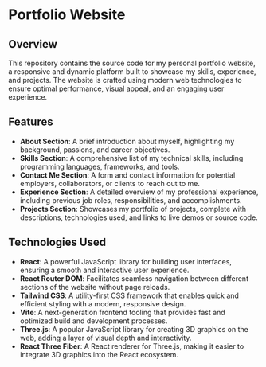 # Portfolio Website

## Overview
This repository contains the source code for my personal portfolio website, a responsive and dynamic platform built to showcase my skills, experience, and projects. The website is crafted using modern web technologies to ensure optimal performance, visual appeal, and an engaging user experience.

## Features
- **About Section**: A brief introduction about myself, highlighting my background, passions, and career objectives.
- **Skills Section**: A comprehensive list of my technical skills, including programming languages, frameworks, and tools.
- **Contact Me Section**: A form and contact information for potential employers, collaborators, or clients to reach out to me.
- **Experience Section**: A detailed overview of my professional experience, including previous job roles, responsibilities, and accomplishments.
- **Projects Section**: Showcases my portfolio of projects, complete with descriptions, technologies used, and links to live demos or source code.

## Technologies Used
- **React**: A powerful JavaScript library for building user interfaces, ensuring a smooth and interactive user experience.
- **React Router DOM**: Facilitates seamless navigation between different sections of the website without page reloads.
- **Tailwind CSS**: A utility-first CSS framework that enables quick and efficient styling with a modern, responsive design.
- **Vite**: A next-generation frontend tooling that provides fast and optimized build and development processes.
- **Three.js**: A popular JavaScript library for creating 3D graphics on the web, adding a layer of visual depth and interactivity.
- **React Three Fiber**: A React renderer for Three.js, making it easier to integrate 3D graphics into the React ecosystem.
